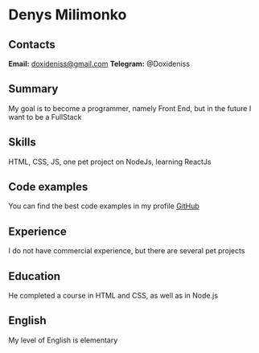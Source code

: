 # Denys Milimonko
## Contacts
**Email:** doxideniss@gmail.com
**Telegram:** @Doxideniss
## Summary
My goal is to become a programmer, namely Front End, but in the future I want to be a FullStack
## Skills
HTML, CSS, JS, one pet project on NodeJs, learning ReactJs
## Code examples
You can find the best code examples in my profile [GitHub](https://github.com/doxideniss)
## Experience
I do not have commercial experience, but there are several pet projects
## Education
He completed a course in HTML and CSS, as well as in Node.js
## English
My level of English is elementary
